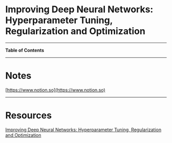 # Improving Deep Neural Networks: Hyperparameter Tuning, Regularization and Optimization

---

**Table of Contents**

---

# Notes

[https://www.notion.so](https://www.notion.so)

---

# Resources

[Improving Deep Neural Networks: Hyperparameter Tuning, Regularization and Optimization](https://www.coursera.org/learn/deep-neural-network?specialization=deep-learning)